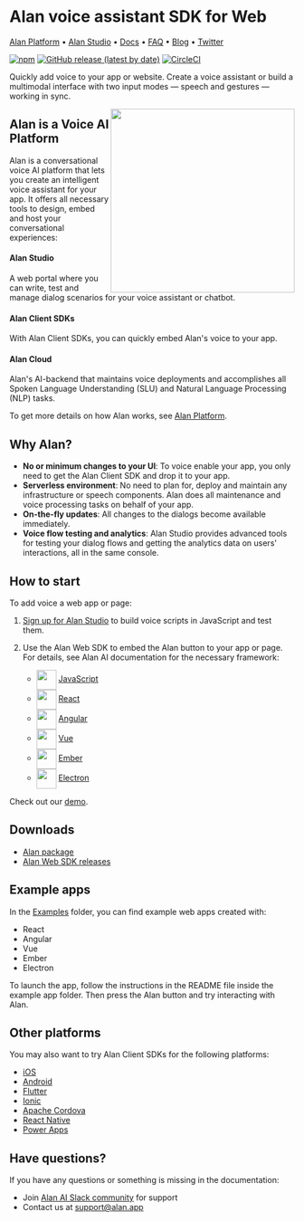 # Alan voice assistant SDK for Web

[Alan Platform](https://alan.app/) • [Alan Studio](https://studio.alan.app/register) • [Docs](https://alan.app/docs) • [FAQ](https://alan.app/docs/usage/additional/faq) •
[Blog](https://alan.app/blog/) • [Twitter](https://twitter.com/alanvoiceai)

[![npm](https://img.shields.io/npm/v/@alan-ai/alan-sdk-web.svg)](https://www.npmjs.com/package/@alan-ai/alan-sdk-web)
[![GitHub release (latest by date)](https://img.shields.io/github/v/release/alan-ai/alan-sdk-web)](https://github.com/alan-ai/alan-sdk-web/releases)
[![CircleCI](https://circleci.com/gh/alan-ai/alan-sdk-web.svg?style=shield)](https://circleci.com/gh/alan-ai/alan-sdk-web)


Quickly add voice to your app or website. Create a voice assistant or build a multimodal interface with two input modes &mdash; speech and gestures &mdash; working in sync.

<img src="https://storage.googleapis.com/alan-public-images/github/tablet-tasks.gif" height="325px" align="right"/>


## Alan is a Voice AI Platform

Alan is a conversational voice AI platform that lets you create an intelligent voice assistant for your app. It offers all necessary tools to design, embed and host your conversational experiences:

#### Alan Studio
A web portal where you can write, test and manage dialog scenarios for your voice assistant or chatbot.

#### Alan Client SDKs

With Alan Client SDKs, you can quickly embed Alan's voice to your app.

#### Alan Cloud

Alan's AI-backend that maintains voice deployments and accomplishes all Spoken Language Understanding (SLU) and Natural Language Processing (NLP) tasks.

To get more details on how Alan works, see <a href="https://alan.app/platform" target="_blank">Alan Platform</a>.

## Why Alan?

* **No or minimum changes to your UI**: To voice enable your app, you only need to get the Alan Client SDK and drop it to your app.
* **Serverless environment**: No need to plan for, deploy and maintain any infrastructure or speech components. Alan does all maintenance and voice processing tasks on behalf of your app.
* **On-the-fly updates**: All changes to the dialogs become available immediately.
* **Voice flow testing and analytics**: Alan Studio provides advanced tools for testing your dialog flows and getting the analytics data on users' interactions, all in the same console.


## How to start

To add voice a web app or page:

1. <a href="https://studio.alan.app/register" target="_blank">Sign up for Alan Studio</a> to build voice scripts in JavaScript and test them.
2. Use the Alan Web SDK to embed the Alan button to your app or page. For details, see Alan AI documentation for the necessary framework:

    * <img src="https://alan.app/assets/about/js.svg" height="35px" align="center" style="border:0px"/> <a href="https://alan.app/docs/client-api/web/vanilla" target="_blank">JavaScript</a>
	* <img src="https://alan.app/assets/about/react.svg" height="35px" align="center" style="border:0px"/> <a href="https://alan.app/docs/client-api/web/react" target="_blank">React</a>
    * <img src="https://alan.app/assets/about/angular.svg" height="35px" align="center" style="border:0px"/> <a href="https://alan.app/docs/client-api/web/angular" target="_blank">Angular</a>
    * <img src="https://alan.app/assets/about/vue.svg" height="35px" align="center" style="border:0px"/> <a href="https://alan.app/docs/client-api/web/vue" target="_blank">Vue</a> 
    * <img src="https://alan.app/assets/about/ember.svg" height="35px" align="center" style="border:0px"/> <a href="https://alan.app/docs/client-api/web/ember" target="_blank">Ember</a>
    * <img src="https://alan.app/assets/about/electron.svg" height="35px" align="center" style="border:0px"/> <a href="https://alan.app/docs/client-api/web/electron" target="_blank">Electron</a>


Check out our <a href="https://alan-ai.github.io/alan-sdk-web/" target="_blank">demo</a>.

## Downloads

* <a href="https://www.npmjs.com/package/@alan-ai/alan-sdk-web" target="_blank">Alan package</a>
* <a href="https://github.com/alan-ai/alan-sdk-web/releases" target="_blank">Alan Web SDK releases</a>

## Example apps

In the [Examples](https://github.com/alan-ai/alan-sdk-web/tree/master/examples) folder, you can find example web apps created with:

* React
* Angular 
* Vue
* Ember
* Electron

To launch the app, follow the instructions in the README file inside the example app folder. Then press the Alan button and try interacting with Alan.

## Other platforms

You may also want to try Alan Client SDKs for the following platforms:

* <a href="https://github.com/alan-ai/alan-sdk-ios" target="_blank">iOS</a>
* <a href="https://github.com/alan-ai/alan-sdk-android" target="_blank">Android</a>
* <a href="https://github.com/alan-ai/alan-sdk-flutter" target="_blank">Flutter</a>
* <a href="https://github.com/alan-ai/alan-sdk-ionic" target="_blank">Ionic</a>
* <a href="https://github.com/alan-ai/alan-sdk-cordova" target="_blank">Apache Cordova</a>
* <a href="https://github.com/alan-ai/alan-sdk-reactnative" target="_blank">React Native</a>
* <a href="https://github.com/alan-ai/alan-sdk-pcf" target="_blank">Power Apps</a>


## Have questions?

If you have any questions or something is missing in the documentation:
- Join [Alan AI Slack community](https://app.slack.com/client/TL55N530A) for support
- Contact us at [support@alan.app](mailto:support@alan.app)